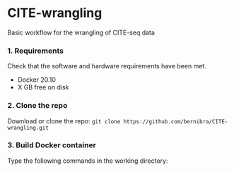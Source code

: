 # CITE-wrangling

Basic workflow for the wrangling of CITE-seq data

### 1. Requirements

Check that the software and hardware requirements have been met.
* Docker 20.10
* X GB free on disk

### 2. Clone the repo

Download or clone the repo: 
`git clone https://github.com/bernibra/CITE-wrangling.git`

### 3. Build Docker container
Type the following commands in the working directory:

